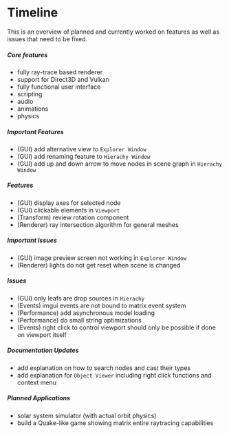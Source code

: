 # Timeline
This is an overview of planned and currently worked on features as well as issues that need to be fixed.

##### Core features
+ fully ray-trace based renderer
+ support for Direct3D and Vulkan
+ fully functional user interface
+ scripting
+ audio
+ animations
+ physics

##### Important Features
+ (GUI) add alternative view to ```Explorer Window```
+ (GUI) add renaming feature to ```Hierachy Window```
+ (GUI) add up and down arrow to move nodes in scene graph in ```Hierachy Window```

##### Features
+ (GUI) display axes for selected node
+ (GUI) clickable elements in ```Viewport```
+ (Transform) review rotation component
+ (Renderer) ray intersection algorithm for general meshes

##### Important Issues
+ (GUI) image preview screen not working in ```Explorer Window```
+ (Renderer) lights do not get reset when scene is changed

##### Issues
+ (GUI) only leafs are drop sources in ```Hierachy```
+ (Events) imgui events are not bound to matrix event system
+ (Performance) add asynchronous model loading
+ (Performance) do small string optimizations
+ (Events) right click to control viewport should only be possible if done on viewport itself

##### Documentation Updates
+ add explanation on how to search nodes and cast their types
+ add explanation for ```Object Viewer``` including right click functions and context menu

##### Planned Applications
+ solar system simulator (with actual orbit physics)
+ build a Quake-like game showing matrix entire raytracing capabilities
